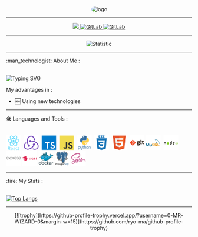 <div align="center">
  <div>
    <img src="https://psv4.userapi.com/c240331/u531089636/docs/d17/1ebebfc5c534/rounded-in-photoretrica.png?extra=QiaakpcKZ_HwyN1U-LBaZJMaGuA42NLI2GxbxGvQhi79LWKGxde1nstkN2PwS5Zy1pTnS5Uhk3UWxG2llgU7E7cEx52YDaj6ANAgvGSiWFqjjkGoFXs8OtvkCmk87viJ5Oa-4mpSOMvP5WzO_UO1rzA"style="border-radius: 50%" width="300px" alt="logo" />
  </div>
  <hr />
  <div>
    <a href="https://vk.com/blackmarllboro">
      <img src="https://img.shields.io/badge/VK-blue?style=for-the-badge&logo=vk&logoColor=white">
    </a>
    <a href="https://gitlab.com/blackmarllbor0">
      <img src="https://img.shields.io/badge/GitLab-orange?style=for-the-badge&logo=gitlab&logoColor=white" alt="GitLab"/>
    </a>
    <a href="https://t.me/blackmarllbor0">
      <img src="https://img.shields.io/badge/Telegram-blue?style=for-the-badge&logo=telegram&logoColor=white" alt="GitLab"/>
    </a>
  </div>
  <hr />
  <div>
    <img src="https://komarev.com/ghpvc/?username=blackmarllbor0&style=flat-square&color=green" alt="Statistic"/>
  <div>
  <hr />
</div>
<div align="left">
  <div>
    :man_technologist: About Me : <br /><br />

[![Typing
    SVG](https://readme-typing-svg.herokuapp.com?color=%2336BCF7&lines=I+am+Full+Stack+Developer+💻)](https://git.io/typing-svg)

My advantages in :

- 🆕 Using new technologies
  </div>

<hr />

:hammer_and_wrench: Languages and Tools :<br /><br />

<div>
  <img
    src="https://github.com/devicons/devicon/blob/master/icons/react/react-original-wordmark.svg"
    title="React"
    alt="React"
    width="40"
    height="40"
  />&nbsp;
  <img
    src="https://github.com/devicons/devicon/blob/master/icons/redux/redux-original.svg"
    title="Redux"
    alt="Redux "
    width="40"
    height="40"
  />&nbsp;
  <img
    src="https://github.com/devicons/devicon/blob/master/icons/typescript/typescript-original.svg"
    title="typescript"
    alt="typescript"
    width="40"
    height="40"
  />&nbsp;
  <img
    src="https://github.com/devicons/devicon/blob/master/icons/javascript/javascript-original.svg"
    title="JavaScript"
    alt="JavaScript"
    width="40"
    height="40"
  />&nbsp;
  <img
    src="https://github.com/devicons/devicon/blob/master/icons/python/python-original-wordmark.svg"
    title="python"
    alt="python"
    width="40"
    height="40"
  />&nbsp;
   <img
    src="https://github.com/devicons/devicon/blob/master/icons/css3/css3-plain-wordmark.svg"
    title="CSS3"
    alt="CSS"
    width="40"
    height="40"
  />&nbsp;
  <img
    src="https://github.com/devicons/devicon/blob/master/icons/html5/html5-original.svg"
    title="HTML5"
    alt="HTML"
    width="40"
    height="40"
  />&nbsp;
  <img
    src="https://github.com/devicons/devicon/blob/master/icons/git/git-original-wordmark.svg"
    title="Git"
    alt="Git"
    width="40"
    height="40"
  />
  <img
    src="https://github.com/devicons/devicon/blob/master/icons/mysql/mysql-original-wordmark.svg"
    title="mysql"
    alt="mysql"
    width="40"
    height="40"
  />&nbsp;
  <img
    src="https://github.com/devicons/devicon/blob/master/icons/nodejs/nodejs-original-wordmark.svg"
    title="NodeJS"
    alt="NodeJS"
    width="40"
    height="40"
  />&nbsp;
  <img
    src="https://github.com/devicons/devicon/blob/master/icons/express/express-original-wordmark.svg"
    title="express"
    alt="express"
    width="40"
    height="40"
  />
  <img
    src="https://github.com/devicons/devicon/blob/master/icons/nestjs/nestjs-plain-wordmark.svg"
    title="NestJs"
    alt="NestJs"
    width="40"
    height="40"
  />
  <img
    src="https://github.com/devicons/devicon/blob/master/icons/docker/docker-original-wordmark.svg"
    title="Docker"
    alt="Docker"
    width="40"
    height="40"
  />
  <img
    src="https://github.com/devicons/devicon/blob/master/icons/postgresql/postgresql-original-wordmark.svg"
    title="PostgreSql"
    alt="PostgreSql"
    width="40"
    height="40"
  />
  <img 
    src="https://github.com/devicons/devicon/blob/master/icons/sass/sass-original.svg"
    title="SASS"
    alt="SASS"
    width="40"
    heigth="40"
  />
</div>

<hr />
:fire: My Stats :<br /><br />

[![Top
Langs](https://github-readme-stats.vercel.app/api/top-langs/?username=blackmarllbor0&layout=demo&theme=tokyonight)](https://github.com/anuraghazra/github-readme-stats)

---

</div>
<div align="center">
  [![trophy](https://github-profile-trophy.vercel.app/?username=0-MR-WIZARD-0&margin-w=15)](https://github.com/ryo-ma/github-profile-trophy)

</div>

